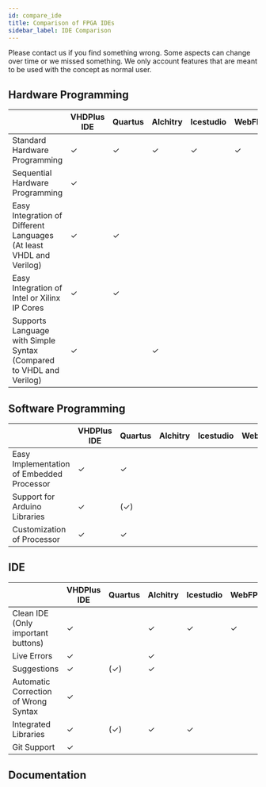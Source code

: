 ```yaml
---
id: compare_ide
title: Comparison of FPGA IDEs
sidebar_label: IDE Comparison
---
```


Please contact us if you find something wrong. Some aspects can change over time or we missed something.
We only account features that are meant to be used with the concept as normal user. 

## Hardware Programming

|                                                                     | VHDPlus IDE | Quartus | Alchitry | Icestudio | WebFPGA | Alorium | Papilio | Arduino Vidor |
|---------------------------------------------------------------------|-------------|---------|----------|-----------|---------|---------|---------|---------------|
| Standard Hardware Programming                                       | ✓           | ✓       | ✓        | ✓         | ✓       |         |         |               |
| Sequential Hardware Programming                                     | ✓           |         |          |           |         |         |         |               |
| Easy Integration of Different Languages (At least VHDL and Verilog) | ✓           | ✓       |          |           |         |         |         |               |
| Easy Integration of Intel or Xilinx IP Cores                        | ✓           | ✓       |          |           |         |         |         |               |
| Supports Language with Simple Syntax (Compared to VHDL and Verilog) | ✓           |         | ✓        |           |         |         |         |               |

## Software Programming

|                                           | VHDPlus IDE | Quartus | Alchitry | Icestudio | WebFPGA | Alorium | Papilio | Arduino Vidor |
|-------------------------------------------|-------------|---------|----------|-----------|---------|---------|---------|---------------|
| Easy Implementation of Embedded Processor | ✓           | ✓       |          |           |         | ✓       | ✓       | ✓             |
| Support for Arduino Libraries             | ✓           | (✓)     |          |           |         | ✓       | ✓       | ✓             |
| Customization of Processor                | ✓           | ✓       |          |           |         | (✓)     | ✓       |               |

## IDE

|                                      | VHDPlus IDE | Quartus | Alchitry | Icestudio | WebFPGA | Alorium | Papilio | Arduino Vidor |
|--------------------------------------|-------------|---------|----------|-----------|---------|---------|---------|---------------|
| Clean IDE (Only important buttons)   | ✓           |         | ✓        | ✓         | ✓       | ✓       | ✓       | ✓             |
| Live Errors                          | ✓           |         | ✓        |           |         |         |         |               |
| Suggestions                          | ✓           | (✓)     | ✓        |           |         |         |         |               |
| Automatic Correction of Wrong Syntax | ✓           |         |          |           |         |         |         |               |
| Integrated Libraries                 | ✓           | (✓)     | ✓        | ✓         |         | ✓       | ✓       | ✓             |
| Git Support                          | ✓           |         |          |           |         |         |         |               |

## Documentation
